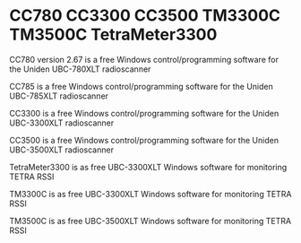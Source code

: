 # CC780 CC3300 CC3500 TM3300C TM3500C TetraMeter3300
CC780 version 2.67 is a free Windows control/programming software for the Uniden UBC-780XLT radioscanner

CC785 is a free Windows control/programming software for the Uniden UBC-785XLT radioscanner

CC3300 is a free Windows control/programming software for the Uniden UBC-3300XLT radioscanner

CC3500 is a free Windows control/programming software for the Uniden UBC-3500XLT radioscanner

TetraMeter3300 is as free UBC-3300XLT Windows software for monitoring TETRA RSSI

TM3300C is as free UBC-3300XLT Windows software for monitoring TETRA RSSI

TM3500C is as free UBC-3500XLT Windows software for monitoring TETRA RSSI
